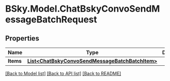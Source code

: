 # BSky.Model.ChatBskyConvoSendMessageBatchRequest

## Properties

Name | Type | Description | Notes
------------ | ------------- | ------------- | -------------
**Items** | [**List&lt;ChatBskyConvoSendMessageBatchBatchItem&gt;**](ChatBskyConvoSendMessageBatchBatchItem.md) |  | 

[[Back to Model list]](../README.md#documentation-for-models) [[Back to API list]](../README.md#documentation-for-api-endpoints) [[Back to README]](../README.md)

